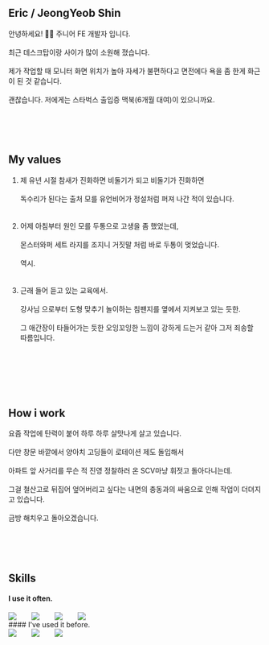 ## Eric / JeongYeob Shin
안녕하세요! 🙋‍♂️ 주니어 FE 개발자 입니다.<br /><br />
최근 데스크탑이랑 사이가 많이 소원해 졌습니다.<br /><br />
제가 작업할 때 모니터 화면 위치가 높아 자세가 불편하다고 면전에다 욕을 좀 한게 화근이 된 것 같습니다.<br /><br />
괜찮습니다. 저에게는 스타벅스 출입증 맥북(6개월 대여)이 있으니까요.<br /><br />
<br />
<br />
<br />

## My values
1. 제 유년 시절 참새가 진화하면 비둘기가 되고 비둘기가 진화하면<br /><br />
독수리가 된다는 출처 모를 유언비어가 정설처럼 퍼져 나간 적이 있습니다.<br /><br /><br />
2. 어제 아침부터 원인 모를 두통으로 고생을 좀 했었는데, <br /><br />
몬스터와퍼 세트 라지를 조지니 거짓말 처럼 바로 두통이 멎었습니다. <br /><br />
역시.<br /><br /><br />
3. 근래 들어 듣고 있는 교육에서.<br /><br />
강사님 으로부터 도형 맞추기 놀이하는 침팬지를 옆에서 지켜보고 있는 듯한.<br /><br />
그 애간장이 타들어가는 듯한 오잉꼬잉한 느낌이 강하게 드는거 같아 그저 죄송할 따름입니다.<br /><br /><br />
<br />
<br />
<br />

## How i work
요즘 작업에 탄력이 붙어 하루 하루 살맛나게 살고 있습니다. <br /><br />
다만 창문 바깥에서 양아치 고딩들이 로테이션 제도 돌입해서 <br /><br />
아파트 앞 사거리를 무슨 적 진영 정찰하러 온 SCV마냥 휘젓고 돌아다니는데.<br /><br />
그걸 철산고로 뒤집어 엎어버리고 싶다는 내면의 충동과의 싸움으로 인해 작업이 더뎌지고 있습니다.<br /><br />
금방 해치우고 돌아오겠습니다.<br /><br />
<br />
<br />
<br />

## Skills

#### I use it often.

<div style="display:flex;gap:30px;flex-wrap:wrap;">
  <img src="https://img.shields.io/badge/js-F7DF1E?style=for-the-badge&logo=javascript&logoColor=black">
  <img src="https://img.shields.io/badge/express-000000?style=for-the-badge&logo=express&logoColor=white">
  <img src="https://img.shields.io/badge/react-61DAFB?style=for-the-badge&logo=react&logoColor=black">
  <img src ="https://img.shields.io/badge/next.js-000000?&style=for-the-badge&logo=nextdotjs&logoColor=white"/>
</div>
#### I've used it before.
<div style="display:flex;gap:30px;flex-wrap:wrap;">
   <img src="https://img.shields.io/badge/csharp-512BD4?style=for-the-badge&logo=csharp&logoColor=white">
   <img src="https://img.shields.io/badge/unity-FFFFFF?style=for-the-badge&logo=unity&logoColor=black">
   <img src="https://img.shields.io/badge/unrealengine-0E1128?style=for-the-badge&logo=unrealengine&logoColor=white">
</div>
<br />
<br />
<br />
